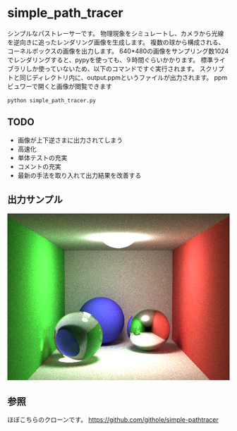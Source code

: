 # simple_path_tracer

シンプルなパストレーサーです。
物理現象をシミュレートし、カメラから光線を逆向きに追ったレンダリング画像を生成します。
複数の球から構成される、コーネルボックスの画像を出力します。
640*480の画像をサンプリング数1024でレンダリングすると、pypyを使っても、９時間ぐらいかかります。
標準ライブラリしか使っていないため、以下のコマンドですぐ実行されます。
スクリプトと同じディレクトリ内に、output.ppmというファイルが出力されます。
ppmビュワーで開くと画像が閲覧できます

```
python simple_path_tracer.py
```

## TODO

* 画像が上下逆さまに出力されてしまう
* 高速化
* 単体テストの充実
* コメントの充実
* 最新の手法を取り入れて出力結果を改善する

## 出力サンプル

![output_image](https://github.com/seijik42/simple_path_tracer/blob/master/output/output_1024.png)

## 参照

ほぼこちらのクローンです。
https://github.com/githole/simple-pathtracer
